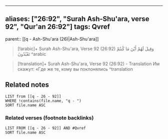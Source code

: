 
---
aliases: ["26:92", "Surah Ash-Shu'ara, verse 92", "Qur'an 26:92"]
tags: Qvref
---

parent:: [[q - Ash-Shu'ara (26)|Ash-Shu'ara]]

> [!arabic]+ Surah Ash-Shu'ara, Verse 92 (26:92)
> <span class="quran-arabic">وَقِيلَ لَهُمْ أَيْنَ مَا كُنتُمْ تَعْبُدُونَ</span>
^arabic

> [!translation]+ Surah Ash-Shu'ara, Verse 92 (26:92) - Translation
> Им скажут: «Где же те, кому вы поклонялись
^translation



## Related notes
```dataview
LIST from [[q - 26 - 92]]
WHERE !contains(file.name, "q - ")
SORT file.name ASC
```

### Related verses (footnote backlinks)
```dataview
LIST FROM [[q - 26 - 92]] AND #Qvref
SORT file.name ASC
```


